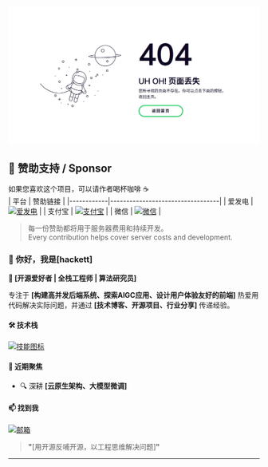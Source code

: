 ![预览](screen.gif)

## 💖 赞助支持 / Sponsor
如果您喜欢这个项目，可以请作者喝杯咖啡 ☕  
| 平台       | 赞助链接                          |
|------------|----------------------------------|
| 爱发电     | [![爱发电](https://img.shields.io/badge/-点击支持-FFDD00?style=flat-square&logo=alipay&logoColor=000)](https://afdian.com/a/mxcos) |
| 支付宝     | [![支付宝](https://img.shields.io/badge/-扫码赞助-00A0E9?style=flat-square&logo=alipay&logoColor=white)](https://sponsor.mxcos.com/assets/images/qrcode/alipay.png) |
| 微信       | [![微信](https://img.shields.io/badge/-扫码赞助-07C160?style=flat-square&logo=wechat&logoColor=white)](https://sponsor.mxcos.com/assets/images/qrcode/wechat.png) |

> 每一份赞助都将用于服务器费用和持续开发。  
> Every contribution helps cover server costs and development.

### **👋 你好，我是[hackett]**  
**🚀 [开源爱好者 | 全栈工程师 | 算法研究员]**   

专注于 **[构建高并发后端系统、探索AIGC应用、设计用户体验友好的前端]** 
热爱用代码解决实际问题，并通过 **[技术博客、开源项目、行业分享]** 传递经验。  

#### **🛠️ 技术栈**  
[![技能图标](https://skillicons.dev/icons?i=cpp,java,flutter,py,react,docker,github,html)](https://skillicons.dev)  

#### **🌱 近期聚焦**  
- 🔍 深耕 **[云原生架构、大模型微调]**

#### **📫 找到我**  
[![邮箱](https://img.shields.io/badge/-Email-D14836?style=flat&logo=gmail&logoColor=white)](mailto:hackettice@hotmail.com)  

> **"**[用开源反哺开源，以工程思维解决问题]**"**  

---
